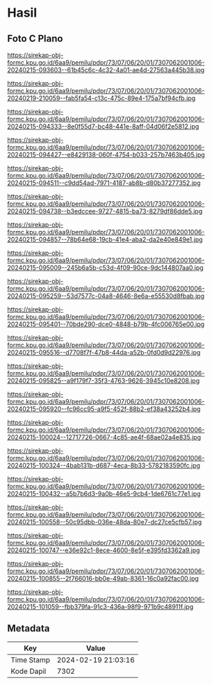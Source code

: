 # Hasil

## Foto C Plano

https://sirekap-obj-formc.kpu.go.id/6aa9/pemilu/pdpr/73/07/06/20/01/7307062001006-20240215-093603--61b45c6c-4c32-4a01-ae4d-27563a445b38.jpg

https://sirekap-obj-formc.kpu.go.id/6aa9/pemilu/pdpr/73/07/06/20/01/7307062001006-20240219-210059--fab5fa54-c13c-475c-89e4-175a7bf94cfb.jpg

https://sirekap-obj-formc.kpu.go.id/6aa9/pemilu/pdpr/73/07/06/20/01/7307062001006-20240215-094333--8e0f55d7-bc48-441e-8aff-04d06f2e5812.jpg

https://sirekap-obj-formc.kpu.go.id/6aa9/pemilu/pdpr/73/07/06/20/01/7307062001006-20240215-094427--e8429138-060f-4754-b033-257b7463b405.jpg

https://sirekap-obj-formc.kpu.go.id/6aa9/pemilu/pdpr/73/07/06/20/01/7307062001006-20240215-094511--c9dd54ad-7971-4187-ab8b-d80b37277352.jpg

https://sirekap-obj-formc.kpu.go.id/6aa9/pemilu/pdpr/73/07/06/20/01/7307062001006-20240215-094738--b3edccee-9727-4815-ba73-8279df86dde5.jpg

https://sirekap-obj-formc.kpu.go.id/6aa9/pemilu/pdpr/73/07/06/20/01/7307062001006-20240215-094857--78b64e68-19cb-41e4-aba2-da2e40e849e1.jpg

https://sirekap-obj-formc.kpu.go.id/6aa9/pemilu/pdpr/73/07/06/20/01/7307062001006-20240215-095009--245b6a5b-c53d-4f09-90ce-9dc144807aa0.jpg

https://sirekap-obj-formc.kpu.go.id/6aa9/pemilu/pdpr/73/07/06/20/01/7307062001006-20240215-095259--53d7577c-04a8-4646-8e6a-e55530d8fbab.jpg

https://sirekap-obj-formc.kpu.go.id/6aa9/pemilu/pdpr/73/07/06/20/01/7307062001006-20240215-095401--70bde290-dce0-4848-b79b-4fc006765e00.jpg

https://sirekap-obj-formc.kpu.go.id/6aa9/pemilu/pdpr/73/07/06/20/01/7307062001006-20240215-095516--d7708f7f-47b8-44da-a52b-0fd0d9d22976.jpg

https://sirekap-obj-formc.kpu.go.id/6aa9/pemilu/pdpr/73/07/06/20/01/7307062001006-20240215-095825--a9f179f7-35f3-4763-9626-3945c10e8208.jpg

https://sirekap-obj-formc.kpu.go.id/6aa9/pemilu/pdpr/73/07/06/20/01/7307062001006-20240215-095920--fc96cc95-a9f5-452f-88b2-ef38a43252b4.jpg

https://sirekap-obj-formc.kpu.go.id/6aa9/pemilu/pdpr/73/07/06/20/01/7307062001006-20240215-100024--12717726-0667-4c85-ae4f-68ae02a4e835.jpg

https://sirekap-obj-formc.kpu.go.id/6aa9/pemilu/pdpr/73/07/06/20/01/7307062001006-20240215-100324--4bab131b-d687-4eca-8b33-5782183590fc.jpg

https://sirekap-obj-formc.kpu.go.id/6aa9/pemilu/pdpr/73/07/06/20/01/7307062001006-20240215-100432--a5b7b6d3-9a0b-46e5-9cb4-1de6761c77e1.jpg

https://sirekap-obj-formc.kpu.go.id/6aa9/pemilu/pdpr/73/07/06/20/01/7307062001006-20240215-100558--50c95dbb-036e-48da-80e7-dc27ce5cfb57.jpg

https://sirekap-obj-formc.kpu.go.id/6aa9/pemilu/pdpr/73/07/06/20/01/7307062001006-20240215-100747--e36e92c1-8ece-4600-8e5f-e395fd3362a9.jpg

https://sirekap-obj-formc.kpu.go.id/6aa9/pemilu/pdpr/73/07/06/20/01/7307062001006-20240215-100855--2f766016-bb0e-49ab-8361-16c0a92fac00.jpg

https://sirekap-obj-formc.kpu.go.id/6aa9/pemilu/pdpr/73/07/06/20/01/7307062001006-20240215-101059--fbb379fa-91c3-436a-98f9-971b9c48911f.jpg


## Metadata

| Key        | Value               |
| ---------- | ------------------- |
| Time Stamp | 2024-02-19 21:03:16 |
| Kode Dapil | 7302                |



